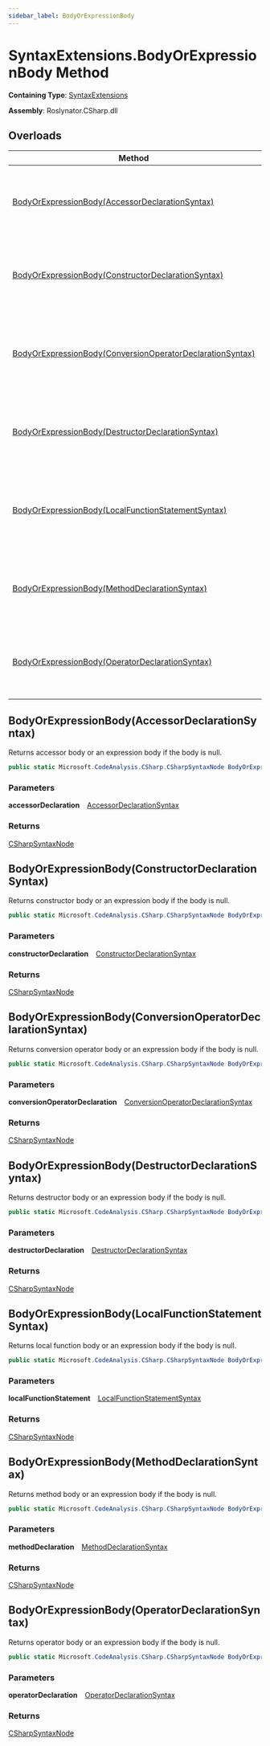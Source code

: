 ```yaml
---
sidebar_label: BodyOrExpressionBody
---
```


# SyntaxExtensions\.BodyOrExpressionBody Method

**Containing Type**: [SyntaxExtensions](../index.md)

**Assembly**: Roslynator\.CSharp\.dll

## Overloads

| Method | Summary |
| ------ | ------- |
| [BodyOrExpressionBody(AccessorDeclarationSyntax)](#4213369124) | Returns accessor body or an expression body if the body is null\. |
| [BodyOrExpressionBody(ConstructorDeclarationSyntax)](#3583146349) | Returns constructor body or an expression body if the body is null\. |
| [BodyOrExpressionBody(ConversionOperatorDeclarationSyntax)](#2593258085) | Returns conversion operator body or an expression body if the body is null\. |
| [BodyOrExpressionBody(DestructorDeclarationSyntax)](#1634292077) | Returns destructor body or an expression body if the body is null\. |
| [BodyOrExpressionBody(LocalFunctionStatementSyntax)](#278134350) | Returns local function body or an expression body if the body is null\. |
| [BodyOrExpressionBody(MethodDeclarationSyntax)](#3526085830) | Returns method body or an expression body if the body is null\. |
| [BodyOrExpressionBody(OperatorDeclarationSyntax)](#390059482) | Returns operator body or an expression body if the body is null\. |

<a id="4213369124"></a>

## BodyOrExpressionBody\(AccessorDeclarationSyntax\) 

  
Returns accessor body or an expression body if the body is null\.

```csharp
public static Microsoft.CodeAnalysis.CSharp.CSharpSyntaxNode BodyOrExpressionBody(this Microsoft.CodeAnalysis.CSharp.Syntax.AccessorDeclarationSyntax accessorDeclaration)
```

### Parameters

**accessorDeclaration** &ensp; [AccessorDeclarationSyntax](https://docs.microsoft.com/en-us/dotnet/api/microsoft.codeanalysis.csharp.syntax.accessordeclarationsyntax)

### Returns

[CSharpSyntaxNode](https://docs.microsoft.com/en-us/dotnet/api/microsoft.codeanalysis.csharp.csharpsyntaxnode)

<a id="3583146349"></a>

## BodyOrExpressionBody\(ConstructorDeclarationSyntax\) 

  
Returns constructor body or an expression body if the body is null\.

```csharp
public static Microsoft.CodeAnalysis.CSharp.CSharpSyntaxNode BodyOrExpressionBody(this Microsoft.CodeAnalysis.CSharp.Syntax.ConstructorDeclarationSyntax constructorDeclaration)
```

### Parameters

**constructorDeclaration** &ensp; [ConstructorDeclarationSyntax](https://docs.microsoft.com/en-us/dotnet/api/microsoft.codeanalysis.csharp.syntax.constructordeclarationsyntax)

### Returns

[CSharpSyntaxNode](https://docs.microsoft.com/en-us/dotnet/api/microsoft.codeanalysis.csharp.csharpsyntaxnode)

<a id="2593258085"></a>

## BodyOrExpressionBody\(ConversionOperatorDeclarationSyntax\) 

  
Returns conversion operator body or an expression body if the body is null\.

```csharp
public static Microsoft.CodeAnalysis.CSharp.CSharpSyntaxNode BodyOrExpressionBody(this Microsoft.CodeAnalysis.CSharp.Syntax.ConversionOperatorDeclarationSyntax conversionOperatorDeclaration)
```

### Parameters

**conversionOperatorDeclaration** &ensp; [ConversionOperatorDeclarationSyntax](https://docs.microsoft.com/en-us/dotnet/api/microsoft.codeanalysis.csharp.syntax.conversionoperatordeclarationsyntax)

### Returns

[CSharpSyntaxNode](https://docs.microsoft.com/en-us/dotnet/api/microsoft.codeanalysis.csharp.csharpsyntaxnode)

<a id="1634292077"></a>

## BodyOrExpressionBody\(DestructorDeclarationSyntax\) 

  
Returns destructor body or an expression body if the body is null\.

```csharp
public static Microsoft.CodeAnalysis.CSharp.CSharpSyntaxNode BodyOrExpressionBody(this Microsoft.CodeAnalysis.CSharp.Syntax.DestructorDeclarationSyntax destructorDeclaration)
```

### Parameters

**destructorDeclaration** &ensp; [DestructorDeclarationSyntax](https://docs.microsoft.com/en-us/dotnet/api/microsoft.codeanalysis.csharp.syntax.destructordeclarationsyntax)

### Returns

[CSharpSyntaxNode](https://docs.microsoft.com/en-us/dotnet/api/microsoft.codeanalysis.csharp.csharpsyntaxnode)

<a id="278134350"></a>

## BodyOrExpressionBody\(LocalFunctionStatementSyntax\) 

  
Returns local function body or an expression body if the body is null\.

```csharp
public static Microsoft.CodeAnalysis.CSharp.CSharpSyntaxNode BodyOrExpressionBody(this Microsoft.CodeAnalysis.CSharp.Syntax.LocalFunctionStatementSyntax localFunctionStatement)
```

### Parameters

**localFunctionStatement** &ensp; [LocalFunctionStatementSyntax](https://docs.microsoft.com/en-us/dotnet/api/microsoft.codeanalysis.csharp.syntax.localfunctionstatementsyntax)

### Returns

[CSharpSyntaxNode](https://docs.microsoft.com/en-us/dotnet/api/microsoft.codeanalysis.csharp.csharpsyntaxnode)

<a id="3526085830"></a>

## BodyOrExpressionBody\(MethodDeclarationSyntax\) 

  
Returns method body or an expression body if the body is null\.

```csharp
public static Microsoft.CodeAnalysis.CSharp.CSharpSyntaxNode BodyOrExpressionBody(this Microsoft.CodeAnalysis.CSharp.Syntax.MethodDeclarationSyntax methodDeclaration)
```

### Parameters

**methodDeclaration** &ensp; [MethodDeclarationSyntax](https://docs.microsoft.com/en-us/dotnet/api/microsoft.codeanalysis.csharp.syntax.methoddeclarationsyntax)

### Returns

[CSharpSyntaxNode](https://docs.microsoft.com/en-us/dotnet/api/microsoft.codeanalysis.csharp.csharpsyntaxnode)

<a id="390059482"></a>

## BodyOrExpressionBody\(OperatorDeclarationSyntax\) 

  
Returns operator body or an expression body if the body is null\.

```csharp
public static Microsoft.CodeAnalysis.CSharp.CSharpSyntaxNode BodyOrExpressionBody(this Microsoft.CodeAnalysis.CSharp.Syntax.OperatorDeclarationSyntax operatorDeclaration)
```

### Parameters

**operatorDeclaration** &ensp; [OperatorDeclarationSyntax](https://docs.microsoft.com/en-us/dotnet/api/microsoft.codeanalysis.csharp.syntax.operatordeclarationsyntax)

### Returns

[CSharpSyntaxNode](https://docs.microsoft.com/en-us/dotnet/api/microsoft.codeanalysis.csharp.csharpsyntaxnode)

